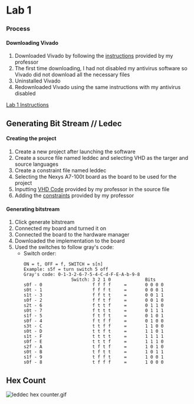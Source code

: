 # Lab 1 
### Process

#### Downloading Vivado
1. Downloaded Vivado by following the [instructions](https://github.com/kevinwlu/dsd/tree/master/Nexys-A7) provided by my professor
2. The first time downloading, I had not disabled my antivirus software so Vivado did not download all the necessary files
3. Uninstalled Vivado
4. Redownloaded Vivado using the same instructions with my antivirus disabled

[Lab 1 Instructions](https://github.com/kevinwlu/dsd/tree/master/Nexys-A7/Lab-1)

## Generating Bit Stream // Ledec

#### Creating the project
1. Create a new project after launching the software
2. Create a source file named leddec and selecting VHD as the targer and source languages
3. Create a constraint file named leddec
4. Selecting the Nexys A7-100t  board as the board to be used for the project
5. Inputting [VHD Code](https://github.com/kevinwlu/dsd/blob/master/Nexys-A7/Lab-1/leddec.vhd) provided by my professor in the source file
6. Adding the [constraints](https://github.com/kevinwlu/dsd/blob/master/Nexys-A7/Lab-1/leddec.xdc) provided by my professor


#### Generating bitstream
1. Click generate bitstream
2. Connected my board and turned it on
3. Connected the board to the hardware manager
4. Downloaded the implementation to the board
5. Used the switches to follow gray's code:
    - Switch order:
      ```
      ON = t, OFF = f, SWITCH = s[n]
      Example: s5f = turn switch 5 off
      Gray's code: 0-1-3-2-6-7-5-4-C-d-F-E-A-b-9-8
                        Switch: 3 2 1 0             Bits
      s0f - 0                   f f f f     =       0 0 0 0
      s0t - 1                   f f f t     =       0 0 0 1
      s1t - 3                   f f t t     =       0 0 1 1
      s0f - 2                   f f t f     =       0 0 1 0
      s2t - 6                   f t t f     =       0 1 1 0
      s0t - 7                   f t t t     =       0 1 1 1
      s1f - 5                   f t f t     =       0 1 0 1
      s0f - 4                   f t f f     =       0 1 0 0
      s3t - C                   t t f f     =       1 1 0 0
      s0t - D                   t t f t     =       1 1 0 1
      s1t - F                   t t t t     =       1 1 1 1
      s0f - E                   t t t f     =       1 1 1 0
      s2f - A                   t f t f     =       1 0 1 0
      s0t - B                   t f t t     =       1 0 1 1
      s1f - 9                   t f f t     =       1 0 0 1
      s0f - 8                   t f f f     =       1 0 0 0
      ```


## Hex Count

![leddec hex counter.gif](https://github.com/Jonathan-Cho/CPE-487/blob/main/Lab1/leddec%20hex%20counter.gif)
